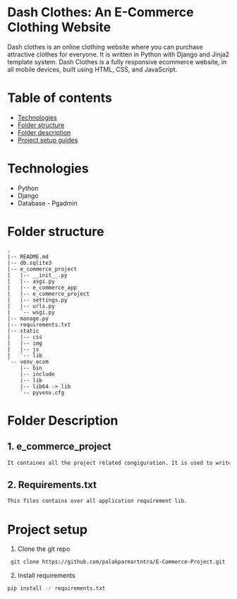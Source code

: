 # Dash Clothes: An E-Commerce Clothing Website
Dash clothes is an online clothing website where you can purchase attractive clothes for everyone. It is written in Python with Django and Jinja2 template system.
Dash Clothes is a fully responsive ecommerce website, in all mobile devices, built using HTML, CSS, and JavaScript.
# Table of contents

- [Technologies](./#Technologies)
- [Folder structure](./#Folderstructure)
- [Folder description](./#folderdescription)
- [Project setup guides](./#Project-setup)

# Technologies 

- Python
- Django
- Database - Pgadmin

# Folder structure
```commandline
.
|-- README.md
|-- db.sqlite3
|-- e_commerce_project
|   |-- __init__.py
|   |-- asgi.py
|   |-- e_commerce_app
|   |-- e_commerce_project
|   |-- settings.py
|   |-- urls.py
|   `-- wsgi.py
|-- manage.py
|-- requirements.txt
|-- static
|   |-- css
|   |-- img
|   |-- js
|   `-- lib
`-- venv_ecom
    |-- bin
    |-- include
    |-- lib
    |-- lib64 -> lib
    `-- pyvenv.cfg

```
# Folder Description
## 1. e_commerce_project

```bash
It containes all the project related congiguration. It is used to write all modules and database confoguration.
```
## 2. Requirements.txt

```bash
This files contains over all application requirement lib.
```

# Project setup 

1. Clone the git repo

```bash
 git clone https://github.com/palakparmartntra/E-Commerce-Project.git  
 ```
2. Install requirements
```bash
pip install -r requirements.txt
``` 






